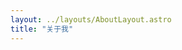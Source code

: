 ```yaml
---
layout: ../layouts/AboutLayout.astro
title: "关于我"
---
```


<!-- A gamer, love FPS , playing APEX, BF, CrossFire...

A frontEnd Engineer -->
